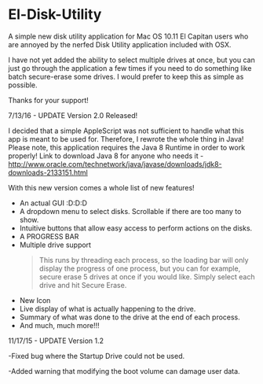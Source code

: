 # El-Disk-Utility
A simple new disk utility application for Mac OS 10.11 El Capitan users who are annoyed by the nerfed Disk Utility application included with OSX.

I have not yet added the ability to select multiple drives at once, but you can just go through the application a few times if you need to do something like batch secure-erase some drives. I would prefer to keep this as simple as possible.

Thanks for your support!

7/13/16 - UPDATE Version 2.0 Released!

I decided that a simple AppleScript was not sufficient to handle what this app is meant to be used for.
Therefore, I rewrote the whole thing in Java! Please note, this application requires the Java 8 Runtime in order to work properly!
Link to download Java 8 for anyone who needs it - http://www.oracle.com/technetwork/java/javase/downloads/jdk8-downloads-2133151.html

With this new version comes a whole list of new features!

- An actual GUI :D:D:D
- A dropdown menu to select disks. Scrollable if there are too many to show.
- Intuitive buttons that allow easy access to perform actions on the disks.
- A PROGRESS BAR
- Multiple drive support
    > This runs by threading each process, so the loading bar will only display the progress of one process, but you can for example, secure erase 5 drives at once if you would like. Simply select each drive and hit Secure Erase.
- New Icon
- Live display of what is actually happening to the drive.
- Summary of what was done to the drive at the end of each process.
- And much, much more!!! 

11/17/15 - UPDATE Version 1.2

-Fixed bug where the Startup Drive could not be used.

-Added warning that modifying the boot volume can damage user data.
